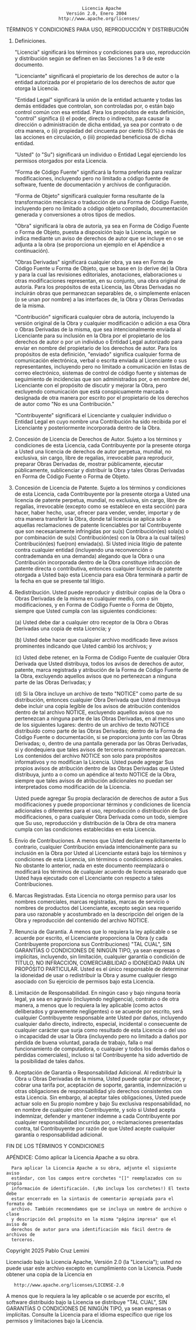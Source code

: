                                  Licencia Apache
                           Versión 2.0, Enero 2004
                        http://www.apache.org/licenses/

   TÉRMINOS Y CONDICIONES PARA USO, REPRODUCCIÓN Y DISTRIBUCIÓN

   1. Definiciones.

      "Licencia" significará los términos y condiciones para uso, reproducción
      y distribución según se definen en las Secciones 1 a 9 de este documento.

      "Licenciante" significará el propietario de los derechos de autor o la
      entidad autorizada por el propietario de los derechos de autor que otorga
      la Licencia.

      "Entidad Legal" significará la unión de la entidad actuante y todas las
      demás entidades que controlan, son controladas por, o están bajo control
      común con esa entidad. Para los propósitos de esta definición, "control"
      significa (i) el poder, directo o indirecto, para causar la dirección o
      administración de dicha entidad, ya sea por contrato o de otra manera, o
      (ii) propiedad del cincuenta por ciento (50%) o más de las acciones en
      circulación, o (iii) propiedad beneficiosa de dicha entidad.

      "Usted" (o "Su") significará un individuo o Entidad Legal ejerciendo los
      permisos otorgados por esta Licencia.

      "Forma de Código Fuente" significará la forma preferida para realizar
      modificaciones, incluyendo pero no limitado a código fuente de software,
      fuente de documentación y archivos de configuración.

      "Forma de Objeto" significará cualquier forma resultante de la
      transformación mecánica o traducción de una Forma de Código Fuente,
      incluyendo pero no limitado a código objeto compilado, documentación
      generada y conversiones a otros tipos de medios.

      "Obra" significará la obra de autoría, ya sea en Forma de Código Fuente
      o Forma de Objeto, puesta a disposición bajo la Licencia, según se indica
      mediante un aviso de derechos de autor que se incluye en o se adjunta a
      la obra (se proporciona un ejemplo en el Apéndice a continuación).

      "Obras Derivadas" significará cualquier obra, ya sea en Forma de Código
      Fuente u Forma de Objeto, que se base en (o derive de) la Obra y para la
      cual las revisiones editoriales, anotaciones, elaboraciones u otras
      modificaciones representan, en su conjunto, una obra original de autoría.
      Para los propósitos de esta Licencia, las Obras Derivadas no incluirán
      obras que permanezcan separables de, o simplemente enlacen (o se unan por
      nombre) a las interfaces de, la Obra y Obras Derivadas de la misma.

      "Contribución" significará cualquier obra de autoría, incluyendo la
      versión original de la Obra y cualquier modificación o adición a esa Obra
      o Obras Derivadas de la misma, que sea intencionalmente enviada al
      Licenciante para su inclusión en la Obra por el propietario de los
      derechos de autor o por un individuo o Entidad Legal autorizado para
      enviar en nombre del propietario de los derechos de autor. Para los
      propósitos de esta definición, "enviado" significa cualquier forma de
      comunicación electrónica, verbal o escrita enviada al Licenciante o sus
      representantes, incluyendo pero no limitado a comunicación en listas de
      correo electrónico, sistemas de control de código fuente y sistemas de
      seguimiento de incidencias que son administrados por, o en nombre del,
      Licenciante con el propósito de discutir y mejorar la Obra, pero
      excluyendo comunicación que está conspicuamente marcada o designada de
      otra manera por escrito por el propietario de los derechos de autor como
      "No es una Contribución."

      "Contribuyente" significará el Licenciante y cualquier individuo o
      Entidad Legal en cuyo nombre una Contribución ha sido recibida por el
      Licenciante y posteriormente incorporada dentro de la Obra.

   2. Concesión de Licencia de Derechos de Autor. Sujeto a los términos y
      condiciones de esta Licencia, cada Contribuyente por la presente otorga
      a Usted una licencia de derechos de autor perpetua, mundial, no exclusiva,
      sin cargo, libre de regalías, irrevocable para reproducir, preparar Obras
      Derivadas de, mostrar públicamente, ejecutar públicamente, sublicenciar y
      distribuir la Obra y tales Obras Derivadas en Forma de Código Fuente o
      Forma de Objeto.

   3. Concesión de Licencia de Patente. Sujeto a los términos y condiciones de
      esta Licencia, cada Contribuyente por la presente otorga a Usted una
      licencia de patente perpetua, mundial, no exclusiva, sin cargo, libre de
      regalías, irrevocable (excepto como se establece en esta sección) para
      hacer, haber hecho, usar, ofrecer para vender, vender, importar y de otra
      manera transferir la Obra, donde tal licencia se aplica solo a aquellas
      reclamaciones de patente licenciables por tal Contribuyente que son
      necesariamente infringidas por su(s) Contribución(es) sola(s) o por
      combinación de su(s) Contribución(es) con la Obra a la cual tal(es)
      Contribución(es) fue(ron) enviada(s). Si Usted inicia litigio de patente
      contra cualquier entidad (incluyendo una reconvención o contrademanda en
      una demanda) alegando que la Obra o una Contribución incorporada dentro
      de la Obra constituye infracción de patente directa o contributiva,
      entonces cualquier licencia de patente otorgada a Usted bajo esta
      Licencia para esa Obra terminará a partir de la fecha en que se presente
      tal litigio.

   4. Redistribución. Usted puede reproducir y distribuir copias de la Obra o
      Obras Derivadas de la misma en cualquier medio, con o sin modificaciones,
      y en Forma de Código Fuente o Forma de Objeto, siempre que Usted cumpla
      con las siguientes condiciones:

      (a) Usted debe dar a cualquier otro receptor de la Obra o Obras Derivadas
          una copia de esta Licencia; y

      (b) Usted debe hacer que cualquier archivo modificado lleve avisos
          prominentes indicando que Usted cambió los archivos; y

      (c) Usted debe retener, en la Forma de Código Fuente de cualquier Obra
          Derivada que Usted distribuya, todos los avisos de derechos de autor,
          patente, marca registrada y atribución de la Forma de Código Fuente
          de la Obra, excluyendo aquellos avisos que no pertenezcan a ninguna
          parte de las Obras Derivadas; y

      (d) Si la Obra incluye un archivo de texto "NOTICE" como parte de su
          distribución, entonces cualquier Obra Derivada que Usted distribuya
          debe incluir una copia legible de los avisos de atribución contenidos
          dentro de tal archivo NOTICE, excluyendo aquellos avisos que no
          pertenezcan a ninguna parte de las Obras Derivadas, en al menos uno
          de los siguientes lugares: dentro de un archivo de texto NOTICE
          distribuido como parte de las Obras Derivadas; dentro de la Forma de
          Código Fuente o documentación, si se proporciona junto con las Obras
          Derivadas; o, dentro de una pantalla generada por las Obras Derivadas,
          si y dondequiera que tales avisos de terceros normalmente aparezcan.
          Los contenidos del archivo NOTICE son solo para propósitos
          informativos y no modifican la Licencia. Usted puede agregar Sus
          propios avisos de atribución dentro de las Obras Derivadas que Usted
          distribuya, junto a o como un apéndice al texto NOTICE de la Obra,
          siempre que tales avisos de atribución adicionales no puedan ser
          interpretados como modificación de la Licencia.

      Usted puede agregar Su propia declaración de derechos de autor a Sus
      modificaciones y puede proporcionar términos y condiciones de licencia
      adicionales o diferentes para el uso, reproducción o distribución de Sus
      modificaciones, o para cualquier Obra Derivada como un todo, siempre que
      Su uso, reproducción y distribución de la Obra de otra manera cumpla con
      las condiciones establecidas en esta Licencia.

   5. Envío de Contribuciones. A menos que Usted declare explícitamente lo
      contrario, cualquier Contribución enviada intencionalmente para su
      inclusión en la Obra por Usted al Licenciante estará bajo los términos y
      condiciones de esta Licencia, sin términos o condiciones adicionales. No
      obstante lo anterior, nada en este documento reemplazará o modificará los
      términos de cualquier acuerdo de licencia separado que Usted haya
      ejecutado con el Licenciante con respecto a tales Contribuciones.

   6. Marcas Registradas. Esta Licencia no otorga permiso para usar los nombres
      comerciales, marcas registradas, marcas de servicio o nombres de productos
      del Licenciante, excepto según sea requerido para uso razonable y
      acostumbrado en la descripción del origen de la Obra y reproducción del
      contenido del archivo NOTICE.

   7. Renuncia de Garantía. A menos que lo requiera la ley aplicable o se
      acuerde por escrito, el Licenciante proporciona la Obra (y cada
      Contribuyente proporciona sus Contribuciones) "TAL CUAL", SIN GARANTÍAS
      O CONDICIONES DE NINGÚN TIPO, ya sean expresas o implícitas, incluyendo,
      sin limitación, cualquier garantía o condición de TÍTULO, NO INFRACCIÓN,
      COMERCIABILIDAD o IDONEIDAD PARA UN PROPÓSITO PARTICULAR. Usted es el
      único responsable de determinar la idoneidad de usar o redistribuir la
      Obra y asume cualquier riesgo asociado con Su ejercicio de permisos bajo
      esta Licencia.

   8. Limitación de Responsabilidad. En ningún caso y bajo ninguna teoría legal,
      ya sea en agravio (incluyendo negligencia), contrato o de otra manera, a
      menos que lo requiera la ley aplicable (como actos deliberados y
      gravemente negligentes) o se acuerde por escrito, será cualquier
      Contribuyente responsable ante Usted por daños, incluyendo cualquier daño
      directo, indirecto, especial, incidental o consecuente de cualquier
      carácter que surja como resultado de esta Licencia o del uso o
      incapacidad de usar la Obra (incluyendo pero no limitado a daños por
      pérdida de buena voluntad, parada de trabajo, falla o mal funcionamiento
      de computadora, o cualquier y todos los demás daños o pérdidas
      comerciales), incluso si tal Contribuyente ha sido advertido de la
      posibilidad de tales daños.

   9. Aceptación de Garantía o Responsabilidad Adicional. Al redistribuir la
      Obra u Obras Derivadas de la misma, Usted puede optar por ofrecer, y
      cobrar una tarifa por, aceptación de soporte, garantía, indemnización u
      otras obligaciones de responsabilidad y/o derechos consistentes con esta
      Licencia. Sin embargo, al aceptar tales obligaciones, Usted puede actuar
      solo en Su propio nombre y bajo Su exclusiva responsabilidad, no en
      nombre de cualquier otro Contribuyente, y solo si Usted acepta indemnizar,
      defender y mantener indemne a cada Contribuyente por cualquier
      responsabilidad incurrida por, o reclamaciones presentadas contra, tal
      Contribuyente por razón de que Usted acepte cualquier garantía o
      responsabilidad adicional.

   FIN DE LOS TÉRMINOS Y CONDICIONES

   APÉNDICE: Cómo aplicar la Licencia Apache a su obra.

      Para aplicar la Licencia Apache a su obra, adjunte el siguiente aviso
      estándar, con los campos entre corchetes "[]" reemplazados con su propia
      información de identificación. (¡No incluya los corchetes!) El texto debe
      estar encerrado en la sintaxis de comentario apropiada para el formato de
      archivo. También recomendamos que se incluya un nombre de archivo o clase
      y descripción del propósito en la misma "página impresa" que el aviso de
      derechos de autor para una identificación más fácil dentro de archivos de
      terceros.

   Copyright 2025 Pablo Cruz Lemini

   Licenciado bajo la Licencia Apache, Versión 2.0 (la "Licencia");
   usted no puede usar este archivo excepto en cumplimiento con la Licencia.
   Puede obtener una copia de la Licencia en

       http://www.apache.org/licenses/LICENSE-2.0

   A menos que lo requiera la ley aplicable o se acuerde por escrito, el
   software distribuido bajo la Licencia se distribuye "TAL CUAL",
   SIN GARANTÍAS O CONDICIONES DE NINGÚN TIPO, ya sean expresas o implícitas.
   Consulte la Licencia para el idioma específico que rige los permisos y
   limitaciones bajo la Licencia.
